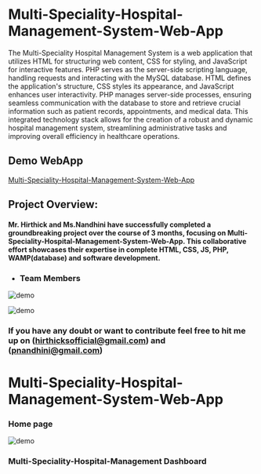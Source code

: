 # Multi-Speciality-Hospital-Management-System-Web-App
The Multi-Speciality Hospital Management System is a web application that utilizes HTML for structuring web content, CSS for styling, and JavaScript for interactive features. PHP serves as the server-side scripting language, handling requests and interacting with the MySQL database. HTML defines the application's structure, CSS styles its appearance, and JavaScript enhances user interactivity. PHP manages server-side processes, ensuring seamless communication with the database to store and retrieve crucial information such as patient records, appointments, and medical data. This integrated technology stack allows for the creation of a robust and dynamic hospital management system, streamlining administrative tasks and improving overall efficiency in healthcare operations.

## Demo WebApp
[Multi-Speciality-Hospital-Management-System-Web-App](https://github.com/Hirthick6/Multi-Speciality-Hospital-Management-System-Web-App)

## Project Overview:

#### Mr. Hirthick and Ms.Nandhini have successfully completed a groundbreaking project over the course of 3 months, focusing on Multi-Speciality-Hospital-Management-System-Web-App. This collaborative effort showcases their expertise in complete HTML, CSS, JS, PHP, WAMP(database) and software development.

- ### Team Members
![demo](https://media.giphy.com/media/v1.Y2lkPTc5MGI3NjExMnBuZXZ0aGhqNTFtd3Q0MnBrbXUwcjBjNjI4M3JqcTFkaGw4eXdoeSZlcD12MV9pbnRlcm5hbF9naWZfYnlfaWQmY3Q9Zw/wXFdM9bohG4bqK2qOT/giphy.gif
)

![demo](https://media.giphy.com/media/v1.Y2lkPTc5MGI3NjExem4zOGJrdml6Y2J6bXBkeGk1MzdnN2ljeHA2NGM3OTFnOTF5ajFxdiZlcD12MV9pbnRlcm5hbF9naWZfYnlfaWQmY3Q9Zw/aYKfK57T7t8Ndraf66/giphy.gif)

###  If you have any doubt or want to contribute feel free to hit me up on (hirthicksofficial@gmail.com) and (pnandhini@gmail.com)

# Multi-Speciality-Hospital-Management-System-Web-App
### Home page 

![demo](https://media.giphy.com/media/v1.Y2lkPTc5MGI3NjExOHd0eW45YWdqazc3M3pkb2tnbmtzdWhiMDV3b2V5aHV6czRpNnJwNSZlcD12MV9pbnRlcm5hbF9naWZfYnlfaWQmY3Q9Zw/MemxHugSWH29bkISjg/giphy.gif)

### Multi-Speciality-Hospital-Management Dashboard 
















 
